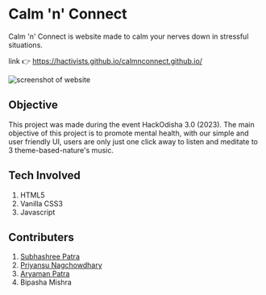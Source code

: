 # Calm 'n' Connect

Calm 'n' Connect is website made to calm your nerves down in stressful situations.

link 👉 <https://hactivists.github.io/calmnconnect.github.io/>

![screenshot of website](https://github.com/Hactivists/calmnconnect.github.io/assets/144481104/c08ae308-1787-4482-ba98-d62e4686d557)


## Objective

This project was made during the event HackOdisha 3.0 (2023). The main objective of this project is to promote mental health, with our simple and user friendly UI, users are only just one click away to listen and meditate to 3 theme-based-nature's music.

## Tech Involved

1. HTML5
2. Vanilla CSS3
3. Javascript

## Contributers

1. [Subhashree Patra](https://github.com/SubhashreePatra33/)
2. [Priyansu Nagchowdhary](https://github.com/PriyansuNagC/)
3. [Aryaman Patra](https://github.com/AryamanPatra/)
4. Bipasha Mishra
